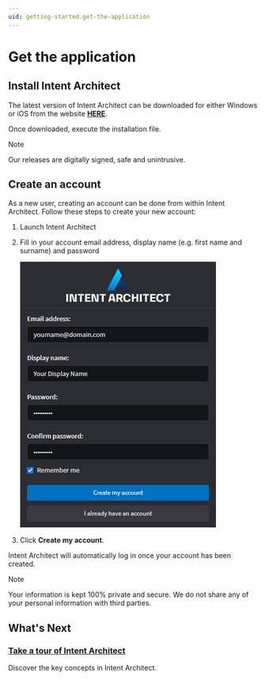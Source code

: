 ```yaml
---
uid: getting-started.get-the-application
---
```


# Get the application

## Install Intent Architect

The latest version of Intent Architect can be downloaded for either Windows or iOS from the website **[HERE](https://intentarchitect.com/#/downloads)**.

Once downloaded, execute the installation file.

> [!NOTE]
> Our releases are digitally signed, safe and unintrusive.

## Create an account

As a new user, creating an account can be done from within Intent Architect. Follow these steps to create your new account:

1. Launch Intent Architect
2. Fill in your account email address, display name (e.g. first name and surname) and password

   ![Create Account](images/create-account-dark.png)
3. Click **Create my account**.

Intent Architect will automatically log in once your account has been created.

> [!NOTE]
> Your information is kept 100% private and secure. We do not share any of your personal information with third parties.

## What's Next

### [Take a tour of Intent Architect](xref:getting-started.take-a-tour)

Discover the key concepts in Intent Architect.
